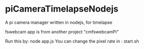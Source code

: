 piCameraTimelapseNodejs
=======================

A  pi camera manager written in nodejs, for timelapse


fswebcam app is from another project "cmfswebcamPi"

Run this by: node app.js
You can change the pixel rate in : start.sh
